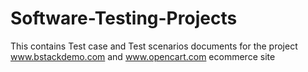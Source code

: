 # Software-Testing-Projects
This contains Test case and Test scenarios documents for the project www.bstackdemo.com and www.opencart.com ecommerce site
